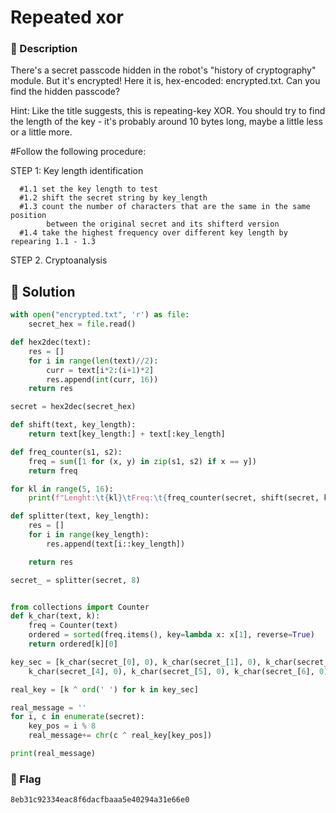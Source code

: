# Repeated xor
### 📄 Description
There's a secret passcode hidden in the robot's "history of cryptography" module. But it's encrypted! Here it is, hex-encoded: encrypted.txt. Can you find the hidden passcode?

Hint:
Like the title suggests, this is repeating-key XOR. You should try to find the length of the key - it's probably around 10 bytes long, maybe a little less or a little more.

#Follow the following procedure:

STEP 1: Key length identification

      #1.1 set the key length to test
      #1.2 shift the secret string by key_length
      #1.3 count the number of characters that are the same in the same position
            between the original secret and its shifterd version
      #1.4 take the highest frequency over different key length by repearing 1.1 - 1.3


STEP 2. Cryptoanalysis


## 🔑 Solution
```python
with open("encrypted.txt", 'r') as file:
    secret_hex = file.read()

def hex2dec(text):
    res = []
    for i in range(len(text)//2):
        curr = text[i*2:(i+1)*2]
        res.append(int(curr, 16))
    return res

secret = hex2dec(secret_hex)

def shift(text, key_length):
    return text[key_length:] + text[:key_length]

def freq_counter(s1, s2):
    freq = sum([1 for (x, y) in zip(s1, s2) if x == y])
    return freq

for kl in range(5, 16):
    print(f"Lenght:\t{kl}\tFreq:\t{freq_counter(secret, shift(secret, kl))}")

def splitter(text, key_length):
    res = []
    for i in range(key_length):
        res.append(text[i::key_length])

    return res

secret_ = splitter(secret, 8)


from collections import Counter
def k_char(text, k):
    freq = Counter(text)
    ordered = sorted(freq.items(), key=lambda x: x[1], reverse=True)
    return ordered[k][0]

key_sec = [k_char(secret_[0], 0), k_char(secret_[1], 0), k_char(secret_[2], 0), k_char(secret_[3], 0),
    k_char(secret_[4], 0), k_char(secret_[5], 0), k_char(secret_[6], 0), k_char(secret_[7], 0)]

real_key = [k ^ ord(' ') for k in key_sec]

real_message = ''
for i, c in enumerate(secret):
    key_pos = i % 8
    real_message+= chr(c ^ real_key[key_pos])

print(real_message)
```

### 🚩 Flag
```plain
8eb31c92334eac8f6dacfbaaa5e40294a31e66e0
```
